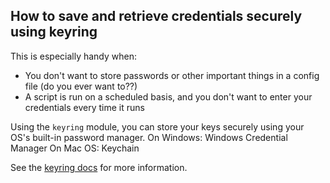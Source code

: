 ## How to save and retrieve credentials securely using keyring

This is especially handy when:
* You don't want to store passwords or other important things in a config file (do you ever want to??)
* A script is run on a scheduled basis, and you don't want to enter your credentials every time it runs

Using the `keyring` module, you can store your keys securely using your OS's built-in password manager.
On Windows: Windows Credential Manager
On Mac OS: Keychain

See the [keyring docs](https://pypi.org/project/keyring/) for more information.
